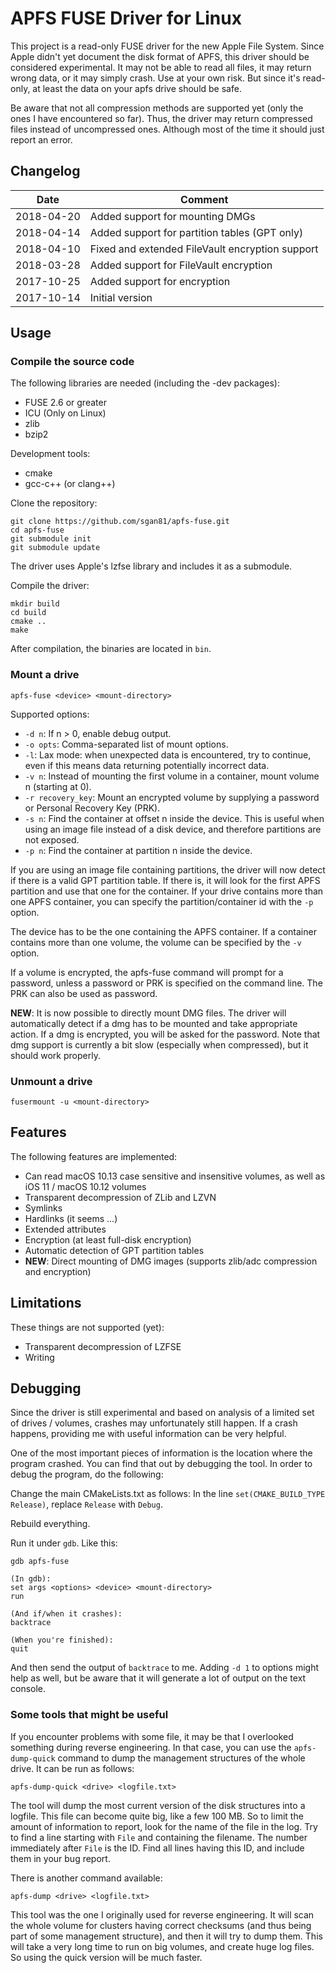# APFS FUSE Driver for Linux

This project is a read-only FUSE driver for the new Apple File System. Since Apple didn't yet document
the disk format of APFS, this driver should be considered experimental. It may not be able to read all
files, it may return wrong data, or it may simply crash. Use at your own risk. But since it's read-only,
at least the data on your apfs drive should be safe.

Be aware that not all compression methods are supported yet (only the ones I have encountered so far).
Thus, the driver may return compressed files instead of uncompressed ones. Although most of the time it
should just report an error.

## Changelog

| Date | Comment |
|------|---------|
| 2018-04-20 | Added support for mounting DMGs |
| 2018-04-14 | Added support for partition tables (GPT only) |
| 2018-04-10 | Fixed and extended FileVault encryption support |
| 2018-03-28 | Added support for FileVault encryption |
| 2017-10-25 | Added support for encryption |
| 2017-10-14 | Initial version |

## Usage

### Compile the source code
The following libraries are needed (including the -dev packages):

* FUSE 2.6 or greater
* ICU (Only on Linux)
* zlib
* bzip2

Development tools:
* cmake
* gcc-c++ (or clang++)

Clone the repository:
```
git clone https://github.com/sgan81/apfs-fuse.git
cd apfs-fuse
git submodule init
git submodule update
```
The driver uses Apple's lzfse library and includes it as a submodule.

Compile the driver:
```
mkdir build
cd build
cmake ..
make
```
After compilation, the binaries are located in `bin`.

### Mount a drive
```
apfs-fuse <device> <mount-directory>
```
Supported options:
* `-d n`: If n > 0, enable debug output.
* `-o opts`: Comma-separated list of mount options.
* `-l`: Lax mode: when unexpected data is encountered, try to continue, even if this means
  data returning potentially incorrect data.
* `-v n`: Instead of mounting the first volume in a container, mount volume n (starting at 0).
* `-r recovery_key`: Mount an encrypted volume by supplying a password or Personal Recovery Key (PRK).
* `-s n`: Find the container at offset n inside the device. This is useful when using an image file
  instead of a disk device, and therefore partitions are not exposed.
* `-p n`: Find the container at partition n inside the device.

If you are using an image file containing partitions, the driver will now detect if there is a valid GPT
partition table. If there is, it will look for the first APFS partition and use that one for the container.
If your drive contains more than one APFS container, you can specify the partition/container id with the
`-p` option.

The device has to be the one containing the APFS container. If a container contains more than one volume,
the volume can be specified by the `-v` option.

If a volume is encrypted, the apfs-fuse command will prompt for a password, unless a password or PRK is
specified on the command line. The PRK can also be used as password.

**NEW**: It is now possible to directly mount DMG files. The driver will automatically detect if a dmg
has to be mounted and take appropriate action. If a dmg is encrypted, you will be asked for the password.
Note that dmg support is currently a bit slow (especially when compressed), but it should work properly.

### Unmount a drive
```
fusermount -u <mount-directory>
```

## Features
The following features are implemented:

* Can read macOS 10.13 case sensitive and insensitive volumes, as well as iOS 11 / macOS 10.12 volumes
* Transparent decompression of ZLib and LZVN
* Symlinks
* Hardlinks (it seems ...)
* Extended attributes
* Encryption (at least full-disk encryption)
* Automatic detection of GPT partition tables
* **NEW**: Direct mounting of DMG images (supports zlib/adc compression and encryption)

## Limitations
These things are not supported (yet):

* Transparent decompression of LZFSE
* Writing

## Debugging

Since the driver is still experimental and based on analysis of a limited set of drives / volumes, crashes
may unfortunately still happen. If a crash happens, providing me with useful information can be very helpful.

One of the most important pieces of information is the location where the program crashed. You can find that
out by debugging the tool. In order to debug the program, do the following:

Change the main CMakeLists.txt as follows: In the line `set(CMAKE_BUILD_TYPE Release)`,
replace `Release` with `Debug`.

Rebuild everything.

Run it under `gdb`. Like this:
```
gdb apfs-fuse

(In gdb):
set args <options> <device> <mount-directory>
run

(And if/when it crashes):
backtrace

(When you're finished):
quit
```
And then send the output of `backtrace` to me. Adding `-d 1` to options might help as well, but be aware that
it will generate a lot of output on the text console.

### Some tools that might be useful

If you encounter problems with some file, it may be that I overlooked something during reverse engineering. In that
case, you can use the `apfs-dump-quick` command to dump the management structures of the whole drive. It can be run
as follows:
```
apfs-dump-quick <drive> <logfile.txt>
```
The tool will dump the most current version of the disk structures into a logfile. This file can become quite big, like
a few 100 MB. So to limit the amount of information to report, look for the name of the file in the log. Try to find a
line starting with `File` and containing the filename. The number immediately after `File` is the ID. Find all lines
having this ID, and include them in your bug report.

There is another command available:
```
apfs-dump <drive> <logfile.txt>
```
This tool was the one I originally used for reverse engineering. It will scan the whole volume for clusters having
correct checksums (and thus being part of some management structure), and then it will try to dump them. This will
take a very long time to run on big volumes, and create huge log files. So using the quick version will be much faster.
